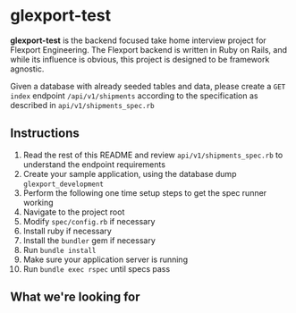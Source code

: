 glexport-test
=============

**glexport-test** is the backend focused take home interview project for Flexport Engineering. The Flexport backend is written in Ruby on Rails, and while its influence is obvious, this project is designed to be framework agnostic.

Given a database with already seeded tables and data, please create a `GET index` endpoint `/api/v1/shipments` according to the specification as described in `api/v1/shipments_spec.rb`

Instructions
------------

1. Read the rest of this README and review `api/v1/shipments_spec.rb` to understand the endpoint requirements
2. Create your sample application, using the database dump `glexport_development`
3. Perform the following one time setup steps to get the spec runner working
  1. Navigate to the project root
  2. Modify `spec/config.rb` if necessary
  3. Install ruby if necessary
  4. Install the `bundler` gem if necessary
  5. Run `bundle install`
  6. Make sure your application server is running
4. Run `bundle exec rspec` until specs pass

What we're looking for
----------------------
